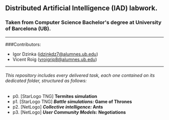 ## Distributed Artificial Intelligence (IAD) labwork.
### Taken from Computer Science Bachelor's degree at University of Barcelona (UB).
------------------

###Contributors:
* Igor Dzinka (idzinkdz7@alumnes.ub.edu)
* Vicent Roig (vroigrip8@alumnes.ub.edu)

------------------
###### This repository includes every delivered task, each one contained on its dedicated folder, structured as follows:

* p0. [StarLogo TNG]  **Termites simulation**
* p1. [StarLogo TNG]  **_Battle simulations:_ Game of Thrones**
* p2. [NetLogo]       **_Collective intelligence:_ Ants**
* p3. [NetLogo]       **_User Community Models:_ Negotiations**
